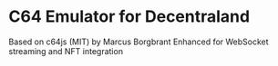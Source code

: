 # C64 Emulator for Decentraland

Based on c64js (MIT) by Marcus Borgbrant
Enhanced for WebSocket streaming and NFT integration
